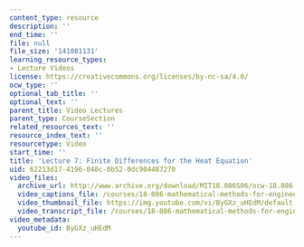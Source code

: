 ```yaml
---
content_type: resource
description: ''
end_time: ''
file: null
file_size: '141081131'
learning_resource_types:
- Lecture Videos
license: https://creativecommons.org/licenses/by-nc-sa/4.0/
ocw_type: ''
optional_tab_title: ''
optional_text: ''
parent_title: Video Lectures
parent_type: CourseSection
related_resources_text: ''
resource_index_text: ''
resourcetype: Video
start_time: ''
title: 'Lecture 7: Finite Differences for the Heat Equation'
uid: 62213d17-4196-048c-0b52-0dc904487270
video_files:
  archive_url: http://www.archive.org/download/MIT18.086S06/ocw-18.086-22feb2006-220k.mp4
  video_captions_file: /courses/18-086-mathematical-methods-for-engineers-ii-spring-2006/b73467bd62c35b7081330e7c0895e7cf_ByGXz_uHEdM.vtt
  video_thumbnail_file: https://img.youtube.com/vi/ByGXz_uHEdM/default.jpg
  video_transcript_file: /courses/18-086-mathematical-methods-for-engineers-ii-spring-2006/e5766675946377748ee328e64fba3c3f_ByGXz_uHEdM.pdf
video_metadata:
  youtube_id: ByGXz_uHEdM
---
```

